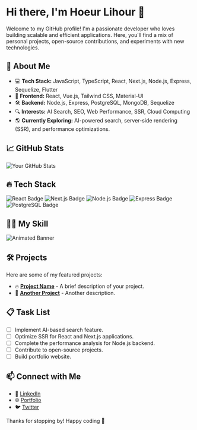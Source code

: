 # Hi there, I'm Hoeur Lihour 👋

Welcome to my GitHub profile! I'm a passionate developer who loves building scalable and efficient applications. Here, you'll find a mix of personal projects, open-source contributions, and experiments with new technologies.

## 🚀 About Me
- 💻 **Tech Stack:** JavaScript, TypeScript, React, Next.js, Node.js, Express, Sequelize, Flutter
- 🎨 **Frontend:** React, Vue.js, Tailwind CSS, Material-UI
- 🛠 **Backend:** Node.js, Express, PostgreSQL, MongoDB, Sequelize
- 🔍 **Interests:** AI Search, SEO, Web Performance, SSR, Cloud Computing
- 🌎 **Currently Exploring:** AI-powered search, server-side rendering (SSR), and performance optimizations.

## 📈 GitHub Stats
![Your GitHub Stats](https://github-readme-stats.vercel.app/api?username=your-username&show_icons=true&theme=radical)

## 🔥 Tech Stack
![React Badge](https://img.shields.io/badge/-React-61DAFB?logo=react&logoColor=white)
![Next.js Badge](https://img.shields.io/badge/-Next.js-000000?logo=nextdotjs&logoColor=white)
![Node.js Badge](https://img.shields.io/badge/-Node.js-339933?logo=node.js&logoColor=white)
![Express Badge](https://img.shields.io/badge/-Express-000000?logo=express&logoColor=white)
![PostgreSQL Badge](https://img.shields.io/badge/-PostgreSQL-336791?logo=postgresql&logoColor=white)

## 🧑‍💻 My Skill
![Animated Banner](https://camo.githubusercontent.com/da852e8bd707889e0247cf882225a9c89d163a9fc3cc49501e32b0d657be2cb3/68747470733a2f2f726561646d652d747970696e672d7376672e64656d6f6c61622e636f6d2f3f6c696e65733d546563686e6f6c6f67793b4d616368696e652b4c6561726e696e673b5765622b446576656c6f706d656e743b446174612b536369656e63653b414926666f6e743d46697261253230436f64652663656e7465723d747275652677696474683d333830266865696768743d3530266475726174696f6e3d313030302670617573653d3130303026636f6c6f723d23364135414344)

## 🛠️ Projects
Here are some of my featured projects:
- 🔥 **[Project Name](https://github.com/your-username/project)** - A brief description of your project.
- 🚀 **[Another Project](https://github.com/your-username/project)** - Another description.

## 📋 Task List
- [ ] Implement AI-based search feature.
- [ ] Optimize SSR for React and Next.js applications.
- [ ] Complete the performance analysis for Node.js backend.
- [ ] Contribute to open-source projects.
- [ ] Build portfolio website.

## 📫 Connect with Me
- 💼 [LinkedIn](https://www.linkedin.com/in/your-profile)
- 🌐 [Portfolio](https://your-portfolio.com)
- 🐦 [Twitter](https://twitter.com/your-handle)

Thanks for stopping by! Happy coding 🚀
